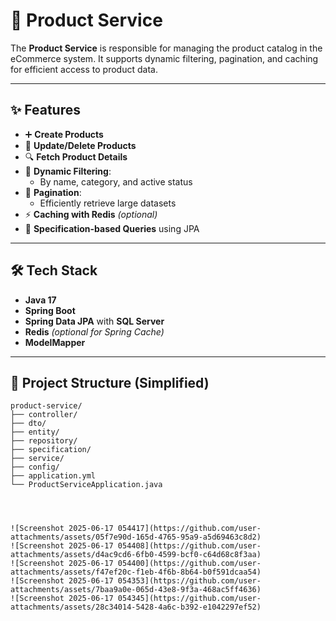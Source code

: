 # 🛒 Product Service

The **Product Service** is responsible for managing the product catalog in the eCommerce system. It supports dynamic filtering, pagination, and caching for efficient access to product data.

---

## ✨ Features

- ➕ **Create Products**
- 📝 **Update/Delete Products**
- 🔍 **Fetch Product Details**
- 🔎 **Dynamic Filtering**:
  - By name, category, and active status
- 📄 **Pagination**:
  - Efficiently retrieve large datasets
- ⚡ **Caching with Redis** *(optional)*
- 🧠 **Specification-based Queries** using JPA

---

## 🛠 Tech Stack

- **Java 17**
- **Spring Boot**
- **Spring Data JPA** with **SQL Server**
- **Redis** *(optional for Spring Cache)*
- **ModelMapper**

---

## 📁 Project Structure (Simplified)

```plaintext
product-service/
├── controller/
├── dto/
├── entity/
├── repository/
├── specification/
├── service/
├── config/
├── application.yml
└── ProductServiceApplication.java




![Screenshot 2025-06-17 054417](https://github.com/user-attachments/assets/05f7e90d-165d-4765-95a9-a5d69463c8d2)
![Screenshot 2025-06-17 054408](https://github.com/user-attachments/assets/d4ac9cd6-6fb0-4599-bcf0-c64d68c8f3aa)
![Screenshot 2025-06-17 054400](https://github.com/user-attachments/assets/f47ef20c-f1eb-4f6b-8b64-b0f591dcaa54)
![Screenshot 2025-06-17 054353](https://github.com/user-attachments/assets/7baa9a0e-065d-43e8-9f3a-468ac5ff4636)
![Screenshot 2025-06-17 054345](https://github.com/user-attachments/assets/28c34014-5428-4a6c-b392-e1042297ef52)




